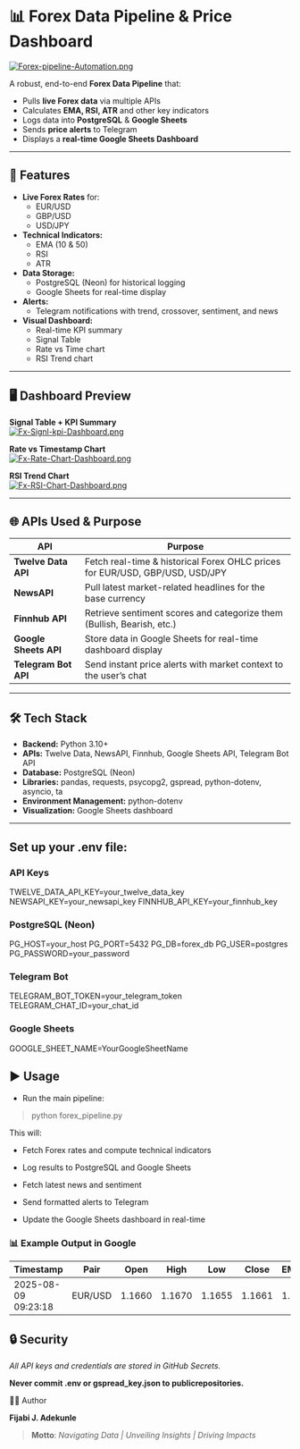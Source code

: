 # 📊 Forex Data Pipeline & Price Dashboard
[![Forex-pipeline-Automation.png](https://i.postimg.cc/gkvPT8KX/Forex-pipeline-Automation.png)](https://postimg.cc/dLtX77pw)

A robust, end-to-end **Forex Data Pipeline** that:
- Pulls **live Forex data** via multiple APIs
- Calculates **EMA, RSI, ATR** and other key indicators
- Logs data into **PostgreSQL** & **Google Sheets**
- Sends **price alerts** to Telegram
- Displays a **real-time Google Sheets Dashboard**

---

## 🚀 Features

- **Live Forex Rates** for:
  - EUR/USD
  - GBP/USD
  - USD/JPY
- **Technical Indicators:**
  - EMA (10 & 50)
  - RSI
  - ATR
- **Data Storage:**
  - PostgreSQL (Neon) for historical logging
  - Google Sheets for real-time display
- **Alerts:**
  - Telegram notifications with trend, crossover, sentiment, and news
- **Visual Dashboard:**
  - Real-time KPI summary
  - Signal Table
  - Rate vs Time chart
  - RSI Trend chart

---

## 🖥 Dashboard Preview

**Signal Table + KPI Summary**  
[![Fx-Signl-kpi-Dashboard.png](https://i.postimg.cc/mkLbp7wY/Fx-Signl-kpi-Dashboard.png)](https://postimg.cc/XGPSpGtq)

**Rate vs Timestamp Chart**  
[![Fx-Rate-Chart-Dashboard.png](https://i.postimg.cc/RFQSTgcC/Fx-Rate-Chart-Dashboard.png)](https://postimg.cc/WFzcN6Wx)

**RSI Trend Chart**  
[![Fx-RSI-Chart-Dashboard.png](https://i.postimg.cc/Hn6TqjZf/Fx-RSI-Chart-Dashboard.png)](https://postimg.cc/vx6R98dz)

---

## 🌐 APIs Used & Purpose

| API | Purpose |
|------|---------|
| **Twelve Data API** | Fetch real-time & historical Forex OHLC prices for EUR/USD, GBP/USD, USD/JPY |
| **NewsAPI** | Pull latest market-related headlines for the base currency |
| **Finnhub API** | Retrieve sentiment scores and categorize them (Bullish, Bearish, etc.) |
| **Google Sheets API** | Store data in Google Sheets for real-time dashboard display |
| **Telegram Bot API** | Send instant price alerts with market context to the user’s chat |

---

## 🛠 Tech Stack

- **Backend:** Python 3.10+
- **APIs:** Twelve Data, NewsAPI, Finnhub, Google Sheets API, Telegram Bot API
- **Database:** PostgreSQL (Neon)
- **Libraries:** pandas, requests, psycopg2, gspread, python-dotenv, asyncio, ta
- **Environment Management:** python-dotenv
- **Visualization:** Google Sheets dashboard

---





## Set up your .env file:
### API Keys
TWELVE_DATA_API_KEY=your_twelve_data_key
NEWSAPI_KEY=your_newsapi_key
FINNHUB_API_KEY=your_finnhub_key

### PostgreSQL (Neon)
PG_HOST=your_host
PG_PORT=5432
PG_DB=forex_db
PG_USER=postgres
PG_PASSWORD=your_password

### Telegram Bot
TELEGRAM_BOT_TOKEN=your_telegram_token
TELEGRAM_CHAT_ID=your_chat_id

### Google Sheets
GOOGLE_SHEET_NAME=YourGoogleSheetName

## ▶ Usage
- Run the main pipeline:
> python forex_pipeline.py

This will:

- Fetch Forex rates and compute technical indicators

- Log results to PostgreSQL and Google Sheets

- Fetch latest news and sentiment

- Send formatted alerts to Telegram

- Update the Google Sheets dashboard in real-time

### 📊 Example Output in Google 
| Timestamp           | Pair    | Open   | High   | Low    | Close  | EMA10  | EMA50  | RSI  | ATR     | Support | Resistance | Trend   | Crossover               | Sentiment | News                       |
| ------------------- | ------- | ------ | ------ | ------ | ------ | ------ | ------ | ---- | ------- | ------- | ---------- | ------- | ----------------------- | --------- | -------------------------- |
| 2025-08-09 09:23:18 | EUR/USD | 1.1660 | 1.1670 | 1.1655 | 1.1661 | 1.1662 | 1.1659 | 55.2 | 0.00064 | 1.1650  | 1.1675     | Uptrend | EMA10 > EMA50 (Bullish) | Bullish   | ECB rate decision expected |

## 🔒 Security
*All API keys and credentials are stored in  GitHub Secrets.*

**Never commit .env or gspread_key.json to publicrepositories.**

👨‍💻 Author

**Fijabi J. Adekunle**

>**Motto**: *Navigating Data | Unveiling Insights | Driving Impacts*
